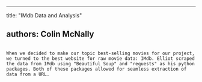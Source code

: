 
---
title: "IMdb Data and Analysis" 

authors: Colin McNally
---
```{r}Data Reporting

When we decided to make our topic best-selling movies for our project, we turned to the best website for raw movie data: IMdb. Elliot scraped the data from IMdb using "Beautiful Soup" and "requests" as his python packages. Both of these packages allowed for seamless extraction of data from a URL. 

```

